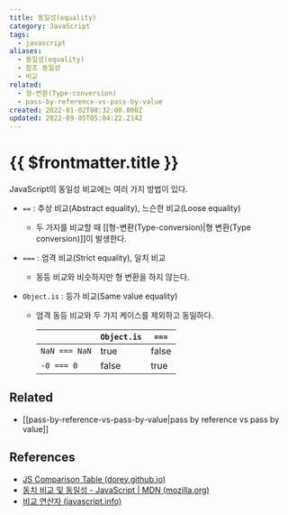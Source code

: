 ```yaml
---
title: 동일성(equality)
category: JavaScript
tags:
  - javascript
aliases:
  - 동일성(equality)
  - 참조 동일성
  - 비교
related:
  - 형-변환(Type-conversion)
  - pass-by-reference-vs-pass-by-value
created: 2022-01-02T08:32:00.000Z
updated: 2022-09-05T05:04:22.214Z
---
```


# {{ $frontmatter.title }}

JavaScript의 동일성 비교에는 여러 가지 방법이 있다.

- `==` : 추상 비교(Abstract equality), 느슨한 비교(Loose equality)
  - 두 가지를 비교할 때 [[형-변환(Type-conversion)|형 변환(Type conversion)]]이 발생한다.
- `===` : 엄격 비교(Strict equality), 일치 비교
  - 동등 비교와 비슷하지만 형 변환을 하지 않는다.
- `Object.is` : 등가 비교(Same value equality)

  - 엄격 동등 비교와 두 가지 케이스를 제외하고 동일하다.

    |               | `Object.is` | `===` |
    | ------------- | ----------- | ----- |
    | `NaN === NaN` | true        | false |
    | `-0 === 0`    | false       | true  |

## Related

- [[pass-by-reference-vs-pass-by-value|pass by reference vs pass by value]]

## References

- [JS Comparison Table (dorey.github.io)](https://dorey.github.io/JavaScript-Equality-Table/)
- [동치 비교 및 동일성 - JavaScript | MDN (mozilla.org)](https://developer.mozilla.org/ko/docs/Web/JavaScript/Equality_comparisons_and_sameness)
- [비교 연산자 (javascript.info)](https://ko.javascript.info/comparison)
